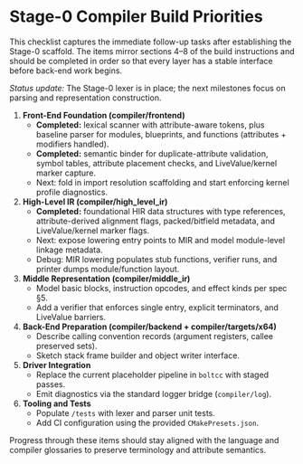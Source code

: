 # Stage-0 Compiler Build Priorities

This checklist captures the immediate follow-up tasks after establishing the Stage-0 scaffold. The items mirror sections 4–8 of the build instructions and should be completed in order so that every layer has a stable interface before back-end work begins.

_Status update:_ The Stage-0 lexer is in place; the next milestones focus on parsing and representation construction.

1. **Front-End Foundation (compiler/frontend)**
   - **Completed:** lexical scanner with attribute-aware tokens, plus baseline parser for modules, blueprints, and functions (attributes + modifiers handled).
   - **Completed:** semantic binder for duplicate-attribute validation, symbol tables, attribute placement checks, and LiveValue/kernel marker capture.
   - Next: fold in import resolution scaffolding and start enforcing kernel profile diagnostics.
2. **High-Level IR (compiler/high_level_ir)**
   - **Completed:** foundational HIR data structures with type references, attribute-derived alignment flags, packed/bitfield metadata, and LiveValue/kernel marker flags.
   - Next: expose lowering entry points to MIR and model module-level linkage metadata.
   - Debug: MIR lowering populates stub functions, verifier runs, and printer dumps module/function layout.
3. **Middle Representation (compiler/middle_ir)**
   - Model basic blocks, instruction opcodes, and effect kinds per spec §5.
   - Add a verifier that enforces single entry, explicit terminators, and LiveValue barriers.
4. **Back-End Preparation (compiler/backend + compiler/targets/x64)**
   - Describe calling convention records (argument registers, callee preserved sets).
   - Sketch stack frame builder and object writer interface.
5. **Driver Integration**
   - Replace the current placeholder pipeline in `boltcc` with staged passes.
   - Emit diagnostics via the standard logger bridge (`compiler/log`).
6. **Tooling and Tests**
   - Populate `/tests` with lexer and parser unit tests.
   - Add CI configuration using the provided `CMakePresets.json`.

Progress through these items should stay aligned with the language and compiler glossaries to preserve terminology and attribute semantics.








